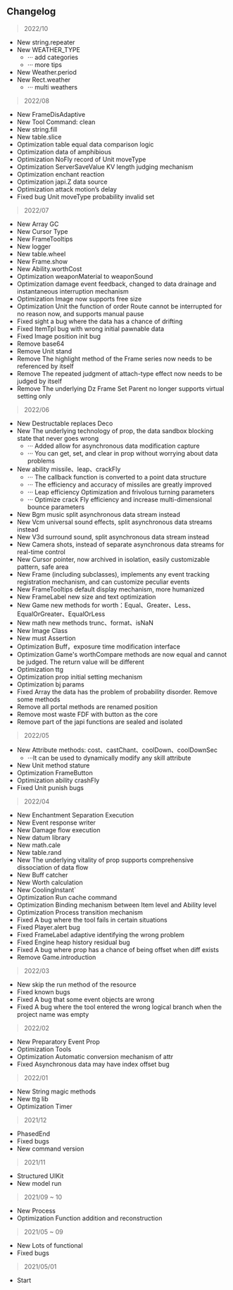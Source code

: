 ## Changelog

> 2022/10

* New string.repeater
* New WEATHER_TYPE
    * ··· add categories
    * ··· more tips
* New Weather.period
* New Rect.weather
    * ··· multi weathers

> 2022/08

* New FrameDisAdaptive
* New Tool Command: clean
* New string.fill
* New table.slice
* Optimization table equal data comparison logic
* Optimization data of amphibious
* Optimization NoFly record of Unit moveType
* Optimization ServerSaveValue KV length judging mechanism
* Optimization enchant reaction
* Optimization japi.Z data source
* Optimization attack motion’s delay
* Fixed bug Unit moveType probability invalid set

> 2022/07

* New Array GC
* New Cursor Type
* New FrameTooltips
* New logger
* New table.wheel
* New Frame.show
* New Ability.worthCost
* Optimization weaponMaterial to weaponSound
* Optimization damage event feedback, changed to data drainage and instantaneous interruption mechanism
* Optimization Image now supports free size
* Optimization Unit the function of order Route cannot be interrupted for no reason now, and supports manual pause
* Fixed sight a bug where the data has a chance of drifting
* Fixed ItemTpl bug with wrong initial pawnable data
* Fixed Image position init bug
* Remove base64
* Remove Unit stand
* Remove The highlight method of the Frame series now needs to be referenced by itself
* Remove The repeated judgment of attach-type effect now needs to be judged by itself
* Remove The underlying Dz Frame Set Parent no longer supports virtual setting only

> 2022/06

* New Destructable replaces Deco
* New The underlying technology of prop, the data sandbox blocking state that never goes wrong
    * ··· Added allow for asynchronous data modification capture
    * ··· You can get, set, and clear in prop without worrying about data problems
* New ability missile、leap、crackFly
    * ··· The callback function is converted to a point data structure
    * ··· The efficiency and accuracy of missiles are greatly improved
    * ··· Leap efficiency Optimization and frivolous turning parameters
    * ··· Optimize crack Fly efficiency and increase multi-dimensional bounce parameters
* New Bgm music split asynchronous data stream instead
* New Vcm universal sound effects, split asynchronous data streams instead
* New V3d surround sound, split asynchronous data stream instead
* New Camera shots, instead of separate asynchronous data streams for real-time control
* New Cursor pointer, now archived in isolation, easily customizable pattern, safe area
* New Frame (including subclasses), implements any event tracking registration mechanism, and can customize peculiar
  events
* New FrameTooltips default display mechanism, more humanized
* New FrameLabel new size and text optimization
* New Game new methods for worth：Equal、Greater、Less、EqualOrGreater、EqualOrLess
* New math new methods trunc、format、isNaN
* New Image Class
* New must Assertion
* Optimization Buff，exposure time modification interface
* Optimization Game's worthCompare methods are now equal and cannot be judged. The return value will be different
* Optimization ttg
* Optimization prop initial setting mechanism
* Optimization bj params
* Fixed Array the data has the problem of probability disorder. Remove some methods
* Remove all portal methods are renamed position
* Remove most waste FDF with button as the core
* Remove part of the japi functions are sealed and isolated

> 2022/05

* New Attribute methods: cost、castChant、coolDown、coolDownSec
    * ···It can be used to dynamically modify any skill attribute
* New Unit method stature
* Optimization FrameButton
* Optimization ability crashFly
* Fixed Unit punish bugs

> 2022/04

* New Enchantment Separation Execution
* New Event response writer
* New Damage flow execution
* New datum library
* New math.cale
* New table.rand
* New The underlying vitality of prop supports comprehensive dissociation of data flow
* New Buff catcher
* New Worth calculation
* New CoolingInstant`
* Optimization Run cache command
* Optimization Binding mechanism between Item level and Ability level
* Optimization Process transition mechanism
* Fixed A bug where the tool fails in certain situations
* Fixed Player.alert bug
* Fixed FrameLabel adaptive identifying the wrong problem
* Fixed Engine heap history residual bug
* Fixed A bug where prop has a chance of being offset when diff exists
* Remove Game.introduction

> 2022/03

* New skip the run method of the resource
* Fixed known bugs
* Fixed A bug that some event objects are wrong
* Fixed A bug where the tool entered the wrong logical branch when the project name was empty

> 2022/02

* New Preparatory Event Prop
* Optimization Tools
* Optimization Automatic conversion mechanism of attr
* Fixed Asynchronous data may have index offset bug

> 2022/01

* New String magic methods
* New ttg lib
* Optimization Timer

> 2021/12

* PhasedEnd
* Fixed bugs
* New command version

> 2021/11

* Structured UIKit
* New model run

> 2021/09 ~ 10

* New Process
* Optimization Function addition and reconstruction

> 2021/05 ~ 09

* New Lots of functional
* Fixed bugs

> 2021/05/01

* Start
